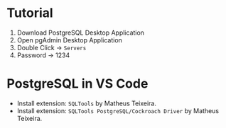 # Tutorial

1. Download PostgreSQL Desktop Application
2. Open pgAdmin Desktop Application
3. Double Click -> `Servers`
4. Password -> 1234

# PostgreSQL in VS Code

- Install extension: `SQLTools` by Matheus Teixeira.
- Install extension: `SQLTools PostgreSQL/Cockroach Driver` by Matheus Teixeira.
